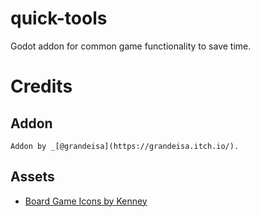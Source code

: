 # quick-tools
Godot addon for common game functionality to save time.

# Credits

## Addon

	Addon by _[@grandeisa](https://grandeisa.itch.io/).

## Assets

- [Board Game Icons by Kenney](https://kenney.nl/assets/board-game-icons)
